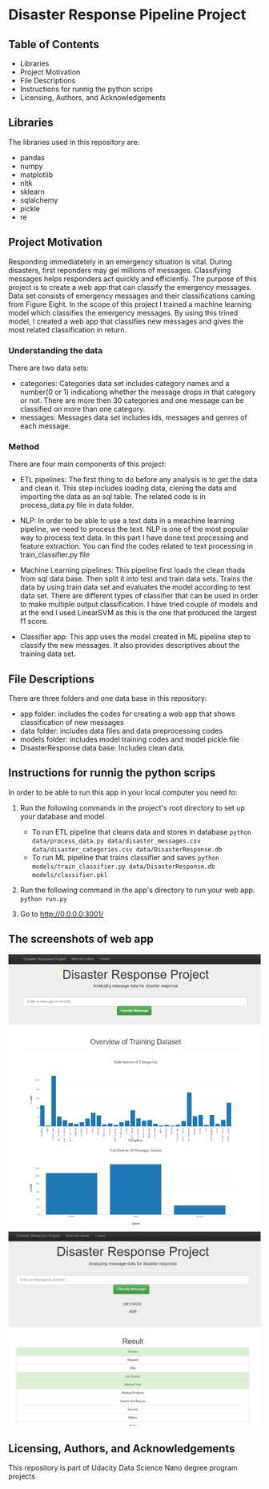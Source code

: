 # Disaster Response Pipeline Project

## Table of Contents
* Libraries
* Project Motivation
* File Descriptions
* Instructions for runnig the python scrips
* Licensing, Authors, and Acknowledgements

## Libraries
The libraries used in this repository are:
* pandas
* numpy
* matplotlib
* nltk
* sklearn
* sqlalchemy
* pickle
* re



## Project Motivation
Responding immediatetely in an emergency situation is vital. During disasters, first reponders may gel millions of messages. Classifying messages helps responders act quickly and efficiently.
The purpose of this project is to create a web app that can classify the emergency messages. Data set consists of emergency messages and their classifications caming from Figure Eight. 
In the scope of this project I trained a machine learning model which classifies the emergency messages. By using this trined model, I created a web app that classifies new messages and gives the most related classification in return.

### Understanding the data
There are two data sets: 
* categories: Categories data set includes category names and a number(0 or 1) indicationg whether the message drops in that category or not. There are more then 30 categories and one message can be classified on more than one category.
* messages: Messages data set includes ids, messages and genres of each message. 

### Method
There are four main components of this project:

* ETL pipelines: The first thing to do before any analysis is to get the data and clean it. This step includes loading data, clening the data and importing the data as an sql table. The related code is in process_data.py file in data folder.

* NLP: In order to be able to use a text data in a meachine learning pipeline, we need to process the text. NLP is one of the most popular way to process text data. In this part I have done text processing and feature extraction. You can find the codes related to text processing in train_classifier.py file

* Machine Learning pipelines: This pipeline first loads the clean thada from sql data base. Then split it into test and train data sets. Trains the data by using train data set and evaluates the model according to test data set. There are different types of classifier that can be used in order to make multiple output classification. I have tried couple of models and at the end I used LinearSVM as this is the one that produced the largest f1 score.

* Classifier app: This app uses the model created in ML pipeline step to classify the new messages. It also provides descriptives about the training data set.



## File Descriptions
There are three folders and one data base in this repository:
* app folder: includes the codes for creating a web app that shows classification of new messages
* data folder: includes data files and data preprocessing codes
* models folder: includes model training codes and model pickle file
* DisasterResponse data base: Includes clean data.

## Instructions for runnig the python scrips
In order to be able to run this app in your local computer you need to:
1. Run the following commands in the project's root directory to set up your database and model.

    - To run ETL pipeline that cleans data and stores in database
        `python data/process_data.py data/disaster_messages.csv data/disaster_categories.csv data/DisasterResponse.db`
    - To run ML pipeline that trains classifier and saves
        `python models/train_classifier.py data/DisasterResponse.db models/classifier.pkl`

2. Run the following command in the app's directory to run your web app.
    `python run.py`

3. Go to http://0.0.0.0:3001/

## The screenshots of web app
![Default Web app appearance](APP1.png)
![Web app appearance after new message entered](app2.png)


## Licensing, Authors, and Acknowledgements
This repository is part of Udacity Data Science Nano degree program projects



